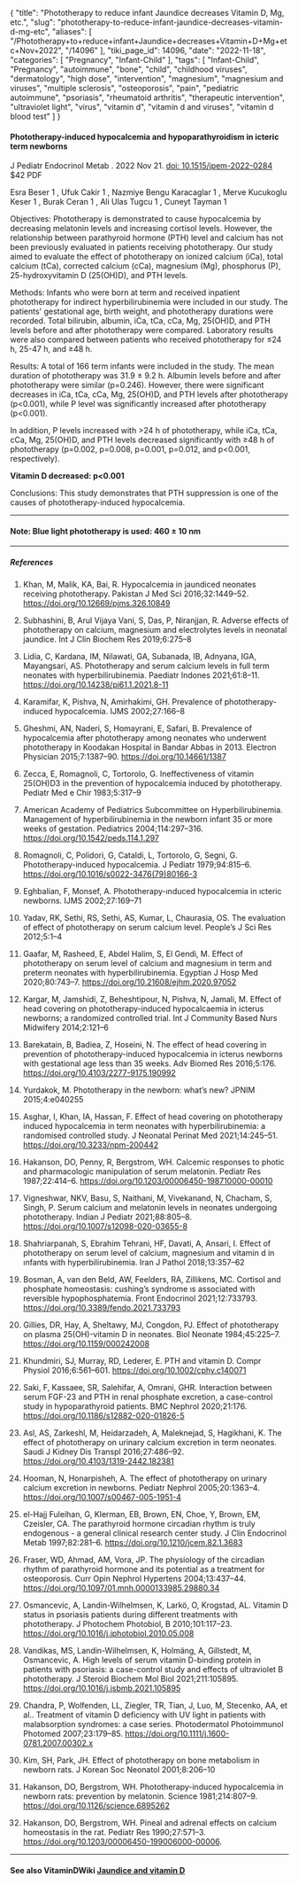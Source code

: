 {
    "title": "Phototherapy to reduce infant Jaundice decreases Vitamin D, Mg, etc.",
    "slug": "phototherapy-to-reduce-infant-jaundice-decreases-vitamin-d-mg-etc",
    "aliases": [
        "/Phototherapy+to+reduce+infant+Jaundice+decreases+Vitamin+D+Mg+etc+Nov+2022",
        "/14096"
    ],
    "tiki_page_id": 14096,
    "date": "2022-11-18",
    "categories": [
        "Pregnancy",
        "Infant-Child"
    ],
    "tags": [
        "Infant-Child",
        "Pregnancy",
        "autoimmune",
        "bone",
        "child",
        "childhood viruses",
        "dermatology",
        "high dose",
        "intervention",
        "magnesium",
        "magnesium and viruses",
        "multiple sclerosis",
        "osteoporosis",
        "pain",
        "pediatric autoimmune",
        "psoriasis",
        "rheumatoid arthritis",
        "therapeutic intervention",
        "ultraviolet light",
        "virus",
        "vitamin d",
        "vitamin d and viruses",
        "vitamin d blood test"
    ]
}


#### Phototherapy-induced hypocalcemia and hypoparathyroidism in icteric term newborns

J Pediatr Endocrinol Metab . 2022 Nov 21. [doi: 10.1515/jpem-2022-0284](https://doi.org/10.1515/jpem-2022-0284) $42 PDF

Esra Beser  1 , Ufuk Cakir  1 , Nazmiye Bengu Karacaglar  1 , Merve Kucukoglu Keser  1 , Burak Ceran  1 , Ali Ulas Tugcu  1 , Cuneyt Tayman  1

Objectives: Phototherapy is demonstrated to cause hypocalcemia by decreasing melatonin levels and increasing cortisol levels. However, the relationship between parathyroid hormone (PTH) level and calcium has not been previously evaluated in patients receiving phototherapy. Our study aimed to evaluate the effect of phototherapy on ionized calcium (iCa), total calcium (tCa), corrected calcium (cCa), magnesium (Mg), phosphorus (P), 25-hydroxyvitamin D (25(OH)D), and PTH levels.

Methods: Infants who were born at term and received inpatient phototherapy for indirect hyperbilirubinemia were included in our study. The patients' gestational age, birth weight, and phototherapy durations were recorded. Total bilirubin, albumin, iCa, tCa, cCa, Mg, 25(OH)D, and PTH levels before and after phototherapy were compared. Laboratory results were also compared between patients who received phototherapy for ≤24 h, 25-47 h, and ≥48 h.

Results: A total of 166 term infants were included in the study. The mean duration of phototherapy was 31.9 ± 9.2 h. Albumin levels before and after phototherapy were similar (p=0.246). However, there were significant decreases in iCa, tCa, cCa, Mg, 25(OH)D, and PTH levels after phototherapy (p<0.001), while P level was significantly increased after phototherapy (p<0.001). 

In addition, P levels increased with >24 h of phototherapy, while iCa, tCa, cCa, Mg, 25(OH)D, and PTH levels decreased significantly with ≥48 h of phototherapy (p=0.002, p=0.008, p=0.001, p=0.012, and p<0.001, respectively).

 **Vitamin D decreased:  p<0.001** 

Conclusions: This study demonstrates that PTH suppression is one of the causes of phototherapy-induced hypocalcemia.

---

#### Note: Blue light phototherapy is used: 460 ± 10 nm

---

##### References

1. Khan, M, Malik, KA, Bai, R. Hypocalcemia in jaundiced neonates receiving phototherapy. Pakistan J Med Sci 2016;32:1449–52. https://doi.org/10.12669/pjms.326.10849

1. Subhashini, B, Arul Vijaya Vani, S, Das, P, Niranjjan, R. Adverse effects of phototherapy on calcium, magnesium and electrolytes levels in neonatal jaundice. Int J Clin Biochem Res 2019;6:275–8

1. Lidia, C, Kardana, IM, Nilawati, GA, Subanada, IB, Adnyana, IGA, Mayangsari, AS. Phototherapy and serum calcium levels in full term neonates with hyperbilirubinemia. Paediatr Indones 2021;61:8–11. https://doi.org/10.14238/pi61.1.2021.8-11

1. Karamifar, K, Pishva, N, Amirhakimi, GH. Prevalence of phototherapy-induced hypocalcemia. IJMS 2002;27:166–8

1. Gheshmi, AN, Naderi, S, Homayrani, E, Safari, B. Prevalence of hypocalcemia after phototherapy among neonates who underwent phototherapy in Koodakan Hospital in Bandar Abbas in 2013. Electron Physician 2015;7:1387–90. https://doi.org/10.14661/1387

1. Zecca, E, Romagnoli, C, Tortorolo, G. Ineffectiveness of vitamin 25(OH)D3 in the prevention of hypocalcemia induced by phototherapy. Pediatr Med e Chir 1983;5:317–9

1. American Academy of Pediatrics Subcommittee on Hyperbilirubinemia. Management of hyperbilirubinemia in the newborn infant 35 or more weeks of gestation. Pediatrics 2004;114:297–316. https://doi.org/10.1542/peds.114.1.297

1. Romagnoli, C, Polidori, G, Cataldi, L, Tortorolo, G, Segni, G. Phototherapy-induced hypocalcemia. J Pediatr 1979;94:815–6. https://doi.org/10.1016/s0022-3476(79)80166-3

1. Eghbalian, F, Monsef, A. Phototherapy-ınduced hypocalcemia in ıcteric newborns. IJMS 2002;27:169–71

1. Yadav, RK, Sethi, RS, Sethi, AS, Kumar, L, Chaurasia, OS. The evaluation of effect of phototherapy on serum calcium level. People’s J Sci Res 2012;5:1–4

1. Gaafar, M, Rasheed, E, Abdel Halim, S, El Gendi, M. Effect of phototherapy on serum level of calcium and magnesium in term and preterm neonates with hyperbilirubinemia. Egyptian J Hosp Med 2020;80:743–7. https://doi.org/10.21608/ejhm.2020.97052

1. Kargar, M, Jamshidi, Z, Beheshtipour, N, Pishva, N, Jamali, M. Effect of head covering on phototherapy-induced hypocalcaemia in icterus newborns; a randomized controlled trial. Int J Community Based Nurs Midwifery 2014;2:121–6

1. Barekatain, B, Badiea, Z, Hoseini, N. The effect of head covering in prevention of phototherapy-induced hypocalcemia in icterus newborns with gestational age less than 35 weeks. Adv Biomed Res 2016;5:176. https://doi.org/10.4103/2277-9175.190992

1. Yurdakok, M. Phototherapy in the newborn: what’s new? JPNIM 2015;4:e040255

1. Asghar, I, Khan, IA, Hassan, F. Effect of head covering on phototherapy induced hypocalcemia in term neonates with hyperbilirubinemia: a randomised controlled study. J Neonatal Perinat Med 2021;14:245–51. https://doi.org/10.3233/npm-200442

1. Hakanson, DO, Penny, R, Bergstrom, WH. Calcemic responses to photic and pharmacologic manipulation of serum melatonin. Pediatr Res 1987;22:414–6. https://doi.org/10.1203/00006450-198710000-00010

1. Vigneshwar, NKV, Basu, S, Naithani, M, Vivekanand, N, Chacham, S, Singh, P. Serum calcium and melatonin levels in neonates undergoing phototherapy. Indian J Pediatr 2021;88:805–8. https://doi.org/10.1007/s12098-020-03655-8

1. Shahriarpanah, S, Ebrahim Tehrani, HF, Davati, A, Ansari, I. Effect of phototherapy on serum level of calcium, magnesium and vitamin d in ınfants with hyperbilirubinemia. Iran J Pathol 2018;13:357–62

1. Bosman, A, van den Beld, AW, Feelders, RA, Zillikens, MC. Cortisol and phosphate homeostasis: cushing’s syndrome ıs associated with reversible hypophosphatemia. Front Endocrinol 2021;12:733793. https://doi.org/10.3389/fendo.2021.733793

1. Gillies, DR, Hay, A, Sheltawy, MJ, Congdon, PJ. Effect of phototherapy on plasma 25(OH)-vitamin D in neonates. Biol Neonate 1984;45:225–7. https://doi.org/10.1159/000242008

1. Khundmiri, SJ, Murray, RD, Lederer, E. PTH and vitamin D. Compr Physiol 2016;6:561–601. https://doi.org/10.1002/cphy.c140071

1. Saki, F, Kassaee, SR, Salehifar, A, Omrani, GHR. Interaction between serum FGF-23 and PTH in renal phosphate excretion, a case-control study in hypoparathyroid patients. BMC Nephrol 2020;21:176. https://doi.org/10.1186/s12882-020-01826-5

1. Asl, AS, Zarkeshl, M, Heidarzadeh, A, Maleknejad, S, Hagikhani, K. The effect of phototherapy on urinary calcium excretion in term neonates. Saudi J Kidney Dis Transpl 2016;27:486–92. https://doi.org/10.4103/1319-2442.182381

1. Hooman, N, Honarpisheh, A. The effect of phototherapy on urinary calcium excretion in newborns. Pediatr Nephrol 2005;20:1363–4. https://doi.org/10.1007/s00467-005-1951-4

1. el-Hajj Fuleihan, G, Klerman, EB, Brown, EN, Choe, Y, Brown, EM, Czeisler, CA. The parathyroid hormone circadian rhythm is truly endogenous - a general clinical research center study. J Clin Endocrinol Metab 1997;82:281–6. https://doi.org/10.1210/jcem.82.1.3683

1. Fraser, WD, Ahmad, AM, Vora, JP. The physiology of the circadian rhythm of parathyroid hormone and its potential as a treatment for osteoporosis. Curr Opin Nephrol Hypertens 2004;13:437–44. https://doi.org/10.1097/01.mnh.0000133985.29880.34

1. Osmancevic, A, Landin-Wilhelmsen, K, Larkö, O, Krogstad, AL. Vitamin D status in psoriasis patients during different treatments with phototherapy. J Photochem Photobiol, B 2010;101:117–23. https://doi.org/10.1016/j.jphotobiol.2010.05.008

1. Vandikas, MS, Landin-Wilhelmsen, K, Holmäng, A, Gillstedt, M, Osmancevic, A. High levels of serum vitamin D-binding protein in patients with psoriasis: a case-control study and effects of ultraviolet B phototherapy. J Steroid Biochem Mol Biol 2021;211:105895. https://doi.org/10.1016/j.jsbmb.2021.105895

1. Chandra, P, Wolfenden, LL, Ziegler, TR, Tian, J, Luo, M, Stecenko, AA, et al.. Treatment of vitamin D deficiency with UV light in patients with malabsorption syndromes: a case series. Photodermatol Photoimmunol Photomed 2007;23:179–85. https://doi.org/10.1111/j.1600-0781.2007.00302.x

1. Kim, SH, Park, JH. Effect of phototherapy on bone metabolism in newborn rats. J Korean Soc Neonatol 2001;8:206–10

1. Hakanson, DO, Bergstrom, WH. Phototherapy-induced hypocalcemia in newborn rats: prevention by melatonin. Science 1981;214:807–9. https://doi.org/10.1126/science.6895262

1. Hakanson, DO, Bergstrom, WH. Pineal and adrenal effects on calcium homeostasis in the rat. Pediatr Res 1990;27:571–3. https://doi.org/10.1203/00006450-199006000-00006.

---

#### See also VitaminDWiki [Jaundice and vitamin D](/posts/jaundice-and-vitamin-d)

<!-- ~tc~ (alias(Phototherapy used to reduce Janudice in infants decreased Vitamin D, etc. Nov 2022)) ~/tc~ -->

<!-- ~tc~ (alias(Phototherapy to reduce infant Janudice decreases Vitamin D, Mg, etc. Nov 2022)) ~/tc~ -->

<!-- ~tc~ (alias(Phototherapy to reduce infant Janundice decreases Vitamin D, Mg, etc. Nov 2022)) ~/tc~ -->